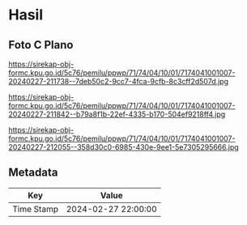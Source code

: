 # Hasil

## Foto C Plano

https://sirekap-obj-formc.kpu.go.id/5c76/pemilu/ppwp/71/74/04/10/01/7174041001007-20240227-211738--7deb50c2-9cc7-4fca-9cfb-8c3cff2d507d.jpg

https://sirekap-obj-formc.kpu.go.id/5c76/pemilu/ppwp/71/74/04/10/01/7174041001007-20240227-211842--b79a8f1b-22ef-4335-b170-504ef9218ff4.jpg

https://sirekap-obj-formc.kpu.go.id/5c76/pemilu/ppwp/71/74/04/10/01/7174041001007-20240227-212055--358d30c0-6985-430e-9ee1-5e7305295666.jpg


## Metadata

| Key        | Value               |
| ---------- | ------------------- |
| Time Stamp | 2024-02-27 22:00:00 |



